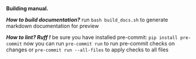 **Building manual.**

***How to build documentation?***
run ```bash build_docs.sh``` to generate markdown documentation for preview

***How to lint? Ruff !***
be sure you have installed pre-commit: ```pip install pre-commit```
now you can run ```pre-commit run``` to run pre-commit checks on changes
or ```pre-commit run --all-files``` to apply checks to all files